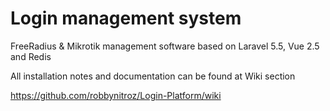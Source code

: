 # Login management system
FreeRadius & Mikrotik management software based on Laravel 5.5, Vue 2.5 and Redis

All installation notes and documentation can be found at Wiki section

https://github.com/robbynitroz/Login-Platform/wiki




